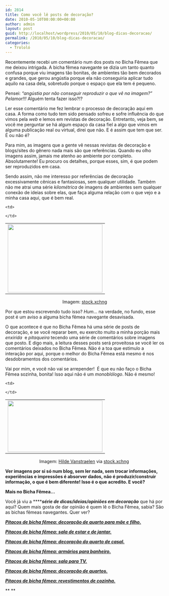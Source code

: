 ```yaml
---
id: 2814
title: Como você lê posts de decoração?
date: 2010-05-10T00:00:00+00:00
author: admin
layout: post
guid: http://localhost/wordpress/2010/05/10/blog-dicas-decoracao/
permalink: /2010/05/10/blog-dicas-decoracao/
categories:
  - Trololó
---
```

Recentemente recebi um comentário num dos posts no Bicha Fêmea que me deixou intrigada. A bicha fêmea navegante se dizia um tanto quanto confusa porque viu imagens tão bonitas, de ambientes tão bem decorados e grandes, que gerou angústia porque ela não conseguiria aplicar tudo aquilo na casa dela, sobretudo porque o espaço que ela tem é pequeno.

Pensei: _“angústia por não conseguir reproduzir o que vê na imagem?” Pelamor!!!_ Alguém tenta fazer isso?!?<!--more-->

Ler esse comentário me fez lembrar o processo de decoração aqui em casa. A forma como tudo tem sido pensado sofreu e sofre influência do que vimos pela _web_ e lemos em revistas de decoração. Entretanto, veja bem, se você me perguntar se há algum espaço da casa fiel a algo que vimos em alguma publicação real ou virtual, direi que não. E é assim que tem que ser. É ou não é?

Para mim, as imagens que a gente vê nessas revistas de decoração e blogs/sites do gênero nada mais são que referências. Quando eu olho imagens assim, jamais me atenho ao ambiente por completo. Absolutamente! Eu procuro os detalhes, porque esses, sim, é que podem ser reproduzidos em casa.

Sendo assim, não me interesso por referências de decoração excessivamente cênicas e fantasiosas, sem qualquer utilidade. Também não me atrai uma série _kilométrica_ de imagens de ambientes sem qualquer conexão de ideias sobre elas, que faça alguma relação com o que vejo e a minha casa aqui, que é bem real.

<table align="center">
  <tr>
    <td>
      <a href="http://www.trololodemulher.com.br/blog/wp-content/uploads/2010/05/gaiola.jpg"><img class="aligncenter size-medium wp-image-4618" title="gaiola" src="http://www.trololodemulher.com.br/blog/wp-content/uploads/2010/05/gaiola-300x216.jpg" alt="" width="300" height="216" /></a>
    </td>
    
    <td>
       
    </td>
  </tr>
</table>

<p style="text-align: center;">
  Imagem: <a href="http://www.sxc.hu/" target="_blank">stock.xchng</a>
</p>

Por que estou escrevendo tudo isso? _Hum_… na verdade, no fundo, esse post é um aviso a alguma bicha fêmea navegante desavisada.

O que acontece é que no Bicha Fêmea há uma série de posts de decoração, e se você reparar bem, eu exercito muito a minha porção mais _enxirida_  e _pitaqueira_ tecendo uma série de comentários sobre imagens que posto. E digo mais, a leitura desses posts será proveitosa se você ler os comentários deixados no Bicha Fêmea. Não é a toa que estimulo a interação por aqui, porque o melhor do Bicha Fêmea está mesmo é nos desdobramentos dos comentários.

Vai por mim, e você não vai se arrepender!  É que eu não faço o Bicha Fêmea sozinha, bonita! Isso aqui não é um _monoblólogo_. Não é mesmo!

<table align="center">
  <tr>
    <td>
      <a href="http://www.trololodemulher.com.br/blog/wp-content/uploads/2010/05/mulheres.jpg"><img class="aligncenter size-medium wp-image-4619" title="mulheres" src="http://www.trololodemulher.com.br/blog/wp-content/uploads/2010/05/mulheres-300x163.jpg" alt="" width="300" height="163" /></a>
    </td>
    
    <td>
       
    </td>
  </tr>
</table>

<p style="text-align: center;">
  Imagem: <a href="http://www.sxc.hu/profile/biewoef" target="_blank">Hilde Vanstraelen</a> via <a href="http://www.sxc.hu/" target="_blank">stock.xchng</a> 
</p>

**Ver imagens por si só num blog, sem ler nada, sem trocar informações, experiências e impressões é absorver dados, não é produzir/construir informação, o que é bem diferente! Isso é o que acredito. E você?**

**Mais no Bicha Fêmea…**

Você já viu a ******_série de dicas/ideias/opiniões em decoração_** que há por aqui? Quem mais gosta de dar opinião é quem lê o Bicha Fêmea, sabia? São as bichas fêmeas navegantes. Quer ver?

**_[Pitacos de bicha fêmea: decoração de quarto para mãe e filho.](http://www.trololodemulher.com.br/2010/04/22/pitacos-de-bicha-femea-decoracao-de-quarto-para-mae-e-filho/)_**

**_[Pitacos de bicha fêmea: sala de estar e de jantar.](http://www.trololodemulher.com.br/2010/04/09/pitacos-de-bicha-femea-sala-de-estar-e-de-jantar/)_**

**_[Pitacos de bicha fêmea: decoração do quarto de casal.](http://www.trololodemulher.com.br/2010/03/29/pitacos-de-bicha-femea-decoracao-do-quarto-de-casal/)_**

**_[Pitacos de bicha fêmea: armários para banheiro.](http://www.trololodemulher.com.br/2010/01/06/pitacos-de-bicha-femea-armarios-para-banheiro/)_**

**_[Pitacos de bicha fêmea: sala para TV.](http://www.trololodemulher.com.br/2009/08/18/pitacos-de-bicha-femea-sala-de-tv/)_**

**_[Pitacos de bicha fêmea: decoração de quartos.](http://www.trololodemulher.com.br/2009/08/11/pitacos-de-bicha-fmea-decorao-de-quartos/)_**

**_<a href="http://www.trololodemulher.com.br/2009/07/23/decoracao-revestimento-cozinha/" target="_self">Pitacos de bicha fêmea: revestimentos de cozinha.</a>_**

** **